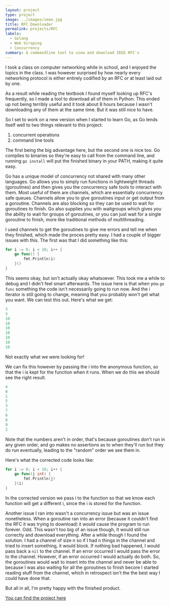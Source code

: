 ```yaml
---
layout: project
type: project
image: ../images/ieee.jpg
title: RFC Downloader
permalink: projects/RFC
labels:
  - Golang
  - Web Scraping
  - Concurrency
summary: A commandline tool to view and download IEEE RFC's
---
```


I took a class on computer networking while in school, and I enjoyed the topics in the class.
I was however surprised by how nearly every networking protocol is either entirely codified by an RFC or at least laid out by one.

As a result while reading the textbook I found myself looking up RFC's frequently, so I made a tool to download all of them in Python.
This ended up not being terribly useful and it took about 8 hours because I wasn't downloading any of them at the same time.
But it was still nice to have.

So I set to work on a new version when I started to learn Go, as Go lends itself well to two things relevant to this project:

1. concurrent operations
1. command line tools

The first being the big advantage here, but the second one is nice too.
Go compiles to binaries so they're easy to call from the command line, and running `go install` will put the finished binary in your PATH, making it quite easy.

Go has a unique model of concurrency not shared with many other languages.
Go allows you to simply run functions in lightweight threads (goroutines) and then gives you the concurrency safe tools to interact with them.
Most useful of them are channels, which are essentially concurrency safe queues.
Channels allow you to give goroutines input or get output from a goroutine.
Channels are also blocking so they can be used to wait for goroutines to finish.
Go also supplies you with waitgroups which gives you the ability to wait for groups of goroutines, or you can just wait for a single goroutine to finish, more like traditional methods of multithreading.

I used channels to get the goroutines to give me errors and tell me when they finished, which made the proces pretty easy.
I had a couple of bigger issues with this.
The first was that I did something like this:

```go
for i := 0; i < 10; i++ {
    go func() {
        fmt.Println(i)
    }()
}
```

This seems okay, but isn't actually okay whatsoever.
This took me a while to debug and I didn't feel smart afterwards.
The issue here is that when you `go func` something the code isn't necessarily going to run now.
And the i iterator is still going to change, meaning that you probably won't get what you want.
We can test this out. Here's what we get:

```go
3
3
10
10
10
10
10
10
10
```

Not exactly what we were looking for!

We can fix this however by passing the i into the anonymous function, so that the i is kept for the function when it runs. 
When we do this we should see the right result.

```go
4
0
1
5
3
7
6
8
9
2
```

Note that the numbers aren't in order, that's because goroutines don't run in any given order, and go makes no assertions as to when they'll run but they do run eventually, leading to the "random" order we see them in.

Here's what the corrected code looks like:

```go
for i := 0; i < 10; i++ {
    go func(j int) {
        fmt.Println(j)
    }(i)
}
```

In the corrected version we pass i to the function so that we know each function will get a different i, since the i is stored for the function.

Another issue I ran into wasn't a concurrency issue but was an issue nonetheless.
When a goroutine ran into an error (because it couldn't find the RFC it was trying to download) it would cause the program to run forever.
Odd.
This wasn't too big of an issue though, It would still run correctly and download everything.
After a while though I found the solution.
I had a channel of size n so if I had n things in the channel and tried to insert something, it would block.
If nothing bad happened, I would pass back a `nil` to the channel.
If an error occurred I would pass the error to the channel.
However, if an error occurred I would actually do both.
So, the goroutines would wait to insert into the channel and never be able to because I was also waiting for all the goroutines to finish becore I started reading stuff from the channel, which in retrospect isn't the the best way I could have done that.

But all in all, I'm pretty happy with the finished product.

<a href="https://github.com/tylergdorn/RFC">You can find the project here</a>